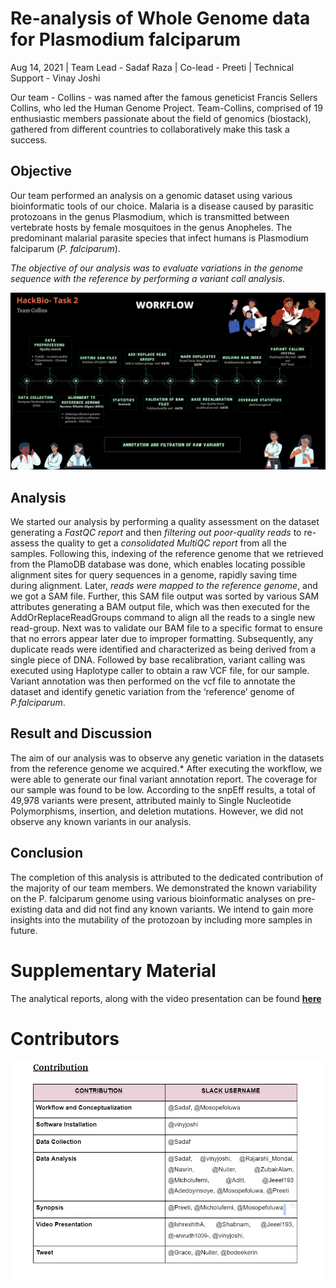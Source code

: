 # Re-analysis of Whole Genome data for Plasmodium falciparum 
Aug 14, 2021 | Team Lead - Sadaf Raza | Co-lead - Preeti | Technical Support - Vinay Joshi

Our team - Collins - was named after the famous geneticist Francis Sellers Collins, who led the Human Genome Project. Team-Collins, comprised of 19 enthusiastic members passionate about the field of genomics (biostack), gathered from different countries to collaboratively make this task a success.

## Objective
Our team performed an analysis on a genomic dataset using various bioinformatic tools of our choice. Malaria is a disease caused by parasitic protozoans in the genus Plasmodium, which is transmitted between vertebrate hosts by female mosquitoes in the genus Anopheles. The predominant malarial parasite species that infect humans is Plasmodium falciparum (_P. falciparum_).

*The objective of our analysis was to evaluate variations in the genome sequence with the reference by performing a variant call analysis.*

![This is an image of the workflow.](https://github.com/Jeeel-03/Team-Collins-Hackbio-2021/blob/main/Workflow%20for%20ppt.png)

## Analysis
We started our analysis by performing a quality assessment on the dataset generating a *FastQC report* and then *filtering out poor-quality reads* to re-assess the quality to get a *consolidated MultiQC report* from all the samples. Following this, indexing of the reference genome that we retrieved from the PlamoDB database was done, which enables locating possible alignment sites for query sequences in a genome, rapidly saving time during alignment. Later, *reads were mapped to the reference genome*, and we got a SAM file. Further, this SAM file output was sorted by various  SAM attributes generating a BAM output file, which was then executed for the AddOrReplaceReadGroups command to align all the reads to a single new read-group. Next was to validate our BAM file to a specific format to ensure that no errors appear later due to improper formatting. Subsequently, any duplicate reads were identified and characterized as being derived from a single piece of DNA. Followed by base recalibration, variant calling was executed using Haplotype caller to obtain a raw VCF file, for our sample. Variant annotation was then performed on the vcf file to annotate the dataset and identify genetic variation from the ‘reference’ genome of _P.falciparum_.

## Result and Discussion
The aim of our analysis was to observe any genetic variation in the datasets from the reference genome we acquired.* After executing the workflow, we were able to generate our final variant annotation report. The coverage for our sample was found to be low. According to the snpEff results, a total of 49,978 variants were present, attributed mainly to Single Nucleotide Polymorphisms, insertion, and deletion mutations. However, we did not observe any known variants in our analysis.

## Conclusion
The completion of this analysis is attributed to the dedicated contribution of the majority of our team members. We demonstrated the known variability on the P. falciparum genome using various bioinformatic analyses on pre-existing data and did not find any known variants. We intend to gain more insights into the mutability of the protozoan by including more samples in future.

# Supplementary Material
The analytical reports, along with the video presentation can be found **[here](https://drive.google.com/drive/folders/17c4NujWtEIVH6f0TcPQXa6sY121Vtq6J?lfhs=2)**

# Contributors
![This is an image of the Contributors.](https://github.com/Jeeel-03/Team-Collins-Hackbio-2021/blob/main/Contributions.png)

